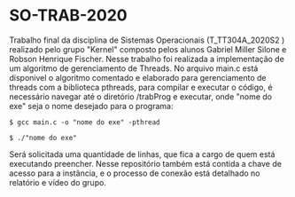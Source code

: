 # SO-TRAB-2020
Trabalho final da disciplina de Sistemas Operacionais (T_TT304A_2020S2 ) realizado pelo grupo "Kernel" composto pelos alunos Gabriel Miller Silone e Robson Henrique Fischer.
Nesse trabalho foi realizada a implementação de um algoritmo de gerenciamento de Threads.
No arquivo main.c está disponivel o algoritmo comentado e elaborado para gerenciamento de threads com a biblioteca pthreads, para compilar e executar o código, é necessário navegar até o diretório /trabProg e executar, onde "nome do exe" seja o nome desejado para o programa:
```
$ gcc main.c -o "nome do exe" -pthread
```
```
$ ./"nome do exe"
```
Será solicitada uma quantidade de linhas, que fica a cargo de quem está executando preencher.
Nesse repositório também está contida a chave de acesso para a instância, e o processo de conexão está detalhado no relatório e vídeo do grupo.
